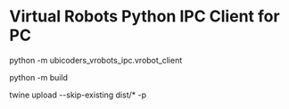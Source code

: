 # Virtual Robots Python IPC Client for PC


python -m ubicoders_vrobots_ipc.vrobot_client




python -m build

twine upload --skip-existing dist/* -p 